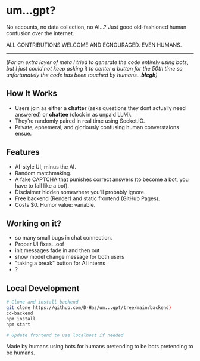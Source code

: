 # um...gpt?

No accounts, no data collection, no AI...? Just good old-fashioned human confusion over the internet.

ALL CONTRIBUTIONS WELCOME AND ECNOURAGED. EVEN HUMANS.
___

_(For an extra layer of meta I tried to generate the code entirely using bots, but I just could not keep asking it to center a button for the 50th time so unfortunately the code has been touched by humans...**blegh**)_

## How It Works

- Users join as either a **chatter** (asks questions they dont actually need answered) or **chattee** (clock in as unpaid LLM).
- They’re randomly paired in real time using Socket.IO.
- Private, ephemeral, and gloriously confusing human converstaions ensue.

## Features

- AI-style UI, minus the AI.
- Random matchmaking.
- A fake CAPTCHA that punishes correct answers (to become a bot, you have to fail like a bot).
- Disclaimer hidden somewhere you’ll probably ignore.
- Free backend (Render) and static frontend (GitHub Pages).
- Costs $0. Humor value: variable.

## Working on it?

- so many small bugs in chat connection.
- Proper UI fixes...oof
- init messages fade in and then out
- show model change message for both users
- "taking a break" button for AI interns
- ?

## Local Development

```bash
# Clone and install backend
git clone https://github.com/D-Haz/um...gpt/tree/main/backend)
cd-backend
npm install
npm start

# Update frontend to use localhost if needed
```

Made by humans using bots for humans pretending to be bots pretending to be humans.
